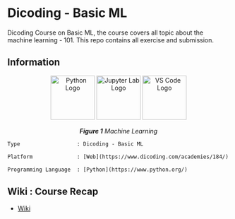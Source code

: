   # Dicoding - Basic ML 

Dicoding Course on Basic ML, the course covers all topic about the machine learning - 101. This repo contains all exercise and submission.

## Information

<p align="center">
  <img src="https://upload.wikimedia.org/wikipedia/commons/c/c3/Python-logo-notext.svg" alt="Python Logo" width="100" />
  <img src="https://upload.wikimedia.org/wikipedia/commons/3/38/Jupyter_logo.svg" alt="Jupyter Lab Logo" width="100" />
  <img src="https://upload.wikimedia.org/wikipedia/commons/9/9a/Visual_Studio_Code_1.35_icon.svg" alt="VS Code Logo" width="100" />
</p>

<p align="center"><i><b>Figure 1</b> Machine Learning </i></p>

```diff
Type                  : Dicoding - Basic ML

Platform              : [Web](https://www.dicoding.com/academies/184/)

Programming Language  : [Python](https://www.python.org/)
```

## Wiki : Course Recap

- [Wiki](https://github.com/archiseino/Dicoding---Basic-ML/wiki)
